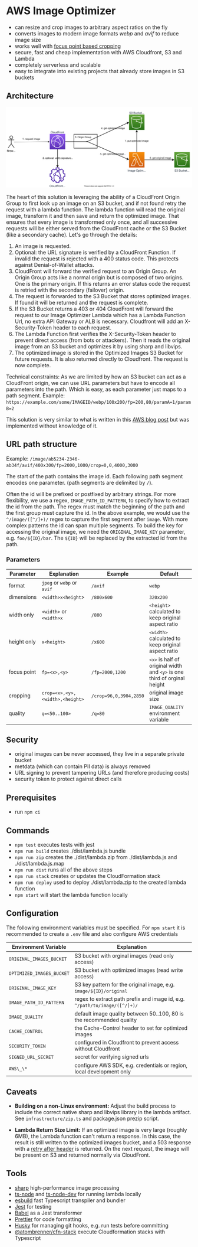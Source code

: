 # AWS Image Optimizer

- can resize and crop images to arbitrary aspect ratios on the fly
- converts images to modern image formats _webp_ and _avif_ to reduce image size
- works well with [focus point based cropping](https://github.com/atombrenner/focus-crop-react)
- secure, fast and cheap implementation with AWS Cloudfront, S3 and Lambda
- completely serverless and scalable
- easy to integrate into existing projects that already store images in S3 buckets

## Architecture

![System Overview](/doc/overview.drawio.svg)

The heart of this solution is leveraging the ability of a CloudFront Origin Group
to first look up an image on an S3 bucket, and if not found retry the request
with a lambda function. The lambda function will read the original image,
transform it and then save and return the optimized image. That ensures that
every image is transformed only once, and all successive requests will be
either served from the CloudFront cache or the S3 Bucket (like a secondary cache).
Let's go through the details:

1. An image is requested.
2. Optional: the URL signature is verified by a CloudFront Function.
   If invalid the request is rejected with a 400 status code. This protects
   against Denial-of-Wallet attacks.
3. CloudFront will forward the verified request to an Origin Group.
   An Origin Group acts like a normal origin but is composed of two origins.
   One is the primary origin. If this returns an error status code the
   request is retried with the secondary (failover) origin.
4. The request is forwarded to the S3 Bucket that stores optimized images.
   If found it will be returned and the request is complete.
5. If the S3 Bucket returns a 403 or 404 CloudFront will forward the request
   to our Image Optimizer Lambda which has a Lambda Function Url, no
   extra API Gateway or ALB is necessary. Cloudfront will add an
   X-Security-Token header to each request.
6. The Lambda Function first verifies the X-Security-Token header to prevent
   direct access (from bots or attackers). Then it reads the original image
   from an S3 bucket and optimizes it by using sharp and libvips.
7. The optimized image is stored in the Optimized Images S3 Bucket for future
   requests. It is also returned directly to Cloudfront.
   The request is now complete.

Technical constraints: As we are limited by how an S3 bucket can act as a
CloudFront origin, we can use URL parameters but have to encode all parameters into
the path. Which is easy, as each parameter just maps to a path segment.
Example: `https://example.com/some/IMAGEID/webp/100x200/fp=200,80/paramA=1/paramB=2`

This solution is very similar to what is written in this
[AWS blog post](https://aws.amazon.com/blogs/networking-and-content-delivery/image-optimization-using-amazon-cloudfront-and-aws-lambda/)
but was implemented without knowledge of it.

## URL path structure

Example: `/image/ab5234-2346-ab34f/avif/400x300/fp=2000,1000/crop=0,0,4000,3000`

The start of the path contains the image id. Each following path segment encodes one parameter. (path segments are delimited by `/`).

Often the id will be prefixed or postfixed by arbitrary strings. For more flexibility, we use a regex, `IMAGE_PATH_ID_PATTERN`, to specify how
to extract the id from the path. The regex must match the beginning of the path
and the first group must capture the id. In the above example, we would use the `^/image/([^/]+)/` regex to capture the first segment after `image`.
With more complex patterns the id can span multiple segments.
To build the key for accessing the original image, we need the `ORIGINAL_IMAGE_KEY`
parameter, e.g. `foo/${ID}/bar`. The `${ID}` will be replaced by the extracted id
from the path.

### Parameters

| Parameter   | Explanation                     | Example                | Default                                                                  |
| ----------- | ------------------------------- | ---------------------- | ------------------------------------------------------------------------ |
| format      | `jpeg` or `webp` or `avif`      | `/avif`                | `webp`                                                                   |
| dimensions  | `<width>x<height`>              | `/800x600`             | `320x200`                                                                |
| width only  | `<width>` or `<width>x`         | `/800`                 | `<height>` calculated to keep original aspect ratio                      |
| height only | `x<height>`                     | `/x600`                | `<width>` calculated to keep original aspect ratio                       |
| focus point | `fp=<x>,<y>`                    | `/fp=2000,1200`        | `<x>` is half of original width and `<y>` is one third of orginal height |
| cropping    | `crop=<x>,<y>,<width>,<height>` | `/crop=96,0,3904,2850` | original image size                                                      |
| quality     | `q=<50..100>`                   | `/q=80`                | `IMAGE_QUALITY` environment variable                                     |

## Security

- original images can be never accessed, they live in a separate private bucket
- metdata (which can contain PII data) is always removed
- URL signing to prevent tampering URLs (and therefore producing costs)
- security token to protect against direct calls

## Prerequisites

- run `npm ci`

## Commands

- `npm test` executes tests with jest
- `npm run build` creates ./dist/lambda.js bundle
- `npm run zip` creates the ./dist/lambda.zip from ./dist/lambda.js and ./dist/lambda.js.map
- `npm run dist` runs all of the above steps
- `npm run stack` creates or updates the CloudFormation stack
- `npm run deploy` used to deploy ./dist/lambda.zip to the created lambda function
- `npm start` will start the lambda function locally

## Configuration

The following environment variables must be specified. For `npm start` it is recommended
to create a `.env` file and also configure AWS credentials

| Environment Variable      | Explanation                                                                |
| ------------------------- | -------------------------------------------------------------------------- |
| `ORIGINAL_IMAGES_BUCKET`  | S3 bucket with orginal images (read only access)                           |
| `OPTIMIZED_IMAGES_BUCKET` | S3 bucket with optimized images (read write access)                        |
| `ORIGINAL_IMAGE_KEY`      | S3 key pattern for the original image, e.g. `image/${ID}/original`         |
| `IMAGE_PATH_ID_PATTERN`   | regex to extract path prefix and image id, e.g. `^/path/to/image/([^/]+)/` |
| `IMAGE_QUALITY`           | default image quality between 50..100, 80 is the recommended quality       |
| `CACHE_CONTROL`           | the Cache-Control header to set for optimized images                       |
| `SECURITY_TOKEN`          | configured in Cloudfront to prevent access without Cloudfront              |
| `SIGNED_URL_SECRET`       | secret for verifying signed urls                                           |
| `AWS\_\*`                 | configure AWS SDK, e.g. credentials or region, local development only      |

## Caveats

- **Building on a non-Linux environment:** Adjust the build process to include
  the correct native sharp and libvips library in the lambda artifact.
  See `infrastructure/zip.ts` and package.json prezip script.

- **Lambda Return Size Limit:** If an optimized image is very large (roughly 6MB),
  the Lambda function can't return a response. In this case, the result is still
  written to the optimized images bucket, and a 503 response with a [retry after header](https://developer.mozilla.org/en-US/docs/Web/HTTP/Headers/Retry-After)
  is returned. On the next request, the image will be present on S3 and returned
  normally via CloudFront.

## Tools

- [sharp](https://github.com/lovell/sharp) high-performance image processing
- [ts-node](https://github.com/TypeStrong/ts-node) and [ts-node-dev](https://github.com/wclr/ts-node-dev) for running lambda locally
- [esbuild](https://esbuild.github.io/) fast Typescript transpiler and bundler
- [Jest](https://jestjs.io/) for testing
- [Babel](https://babeljs.io/) as a Jest transformer
- [Prettier](https://prettier.io/) for code formatting
- [Husky](https://github.com/typicode/husky) for managing git hooks, e.g. run tests before committing
- [@atombrenner/cfn-stack](https://github.com/atombrenner/cfn-stack) execute Cloudformation stacks with Typescript
